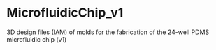 # MicrofluidicChip_v1
3D design files (IAM) of molds for the fabrication of the 24-well PDMS microfluidic chip (v1)
